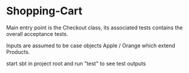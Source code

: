 # Shopping-Cart

Main entry point is the Checkout class, its associated tests contains the overall acceptance tests.

Inputs are assumed to be case objects Apple / Orange which extend Products.

start sbt in project root and run "test" to see test outputs
